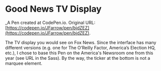 # Good News TV Display
 _A Pen created at CodePen.io. Original URL: [https://codepen.io/JFarrow/pen/bjdZEZ](https://codepen.io/JFarrow/pen/bjdZEZ).

 The TV display you would see on Fox News. Since the interface has many different versions (e.g. one for The O’Reilly Factor, America’s Election HQ, etc.), I chose to base this Pen on the America's Newsroom one from this year (see URL in the Sass). By the way, the ticker at the bottom is not a marquee element.
